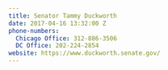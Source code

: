 ```yaml
---
title: Senator Tammy Duckworth
date: 2017-04-16 13:32:00 Z
phone-numbers:
  Chicago Office: 312-886-3506
  DC Office: 202-224-2854
website: https://www.duckworth.senate.gov/
---
```


